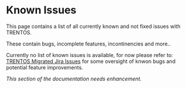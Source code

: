 # Known Issues

This page contains a list of all currently known and not fixed issues with TRENTOS.

These contain bugs, incomplete features, incontinencies and more..

Currently no list of known issues is available, for now please refer to:
[TRENTOS Migrated Jira Issues](https://github.com/TRENT-OS/migrated_jira_issues/issues) for some oversight of knwon bugs and potential feature improvements.

_This section of the documentation needs enhancement._